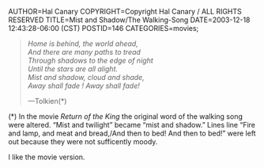 AUTHOR=Hal Canary
COPYRIGHT=Copyright Hal Canary / ALL RIGHTS RESERVED
TITLE=Mist and Shadow/The Walking-Song
DATE=2003-12-18 12:43:28-06:00 (CST)
POSTID=146
CATEGORIES=movies;

> _Home is behind, the world ahead,  
> And there are many paths to tread  
> Through shadows to the edge of night  
> Until the stars are all alight.  
> Mist and shadow, cloud and shade,  
> Away shall fade ! Away shall fade!_
> 
> —Tolkien(\*)

(\*) In the movie _Return of the King_ the original word of the walking song were altered. “Mist and twilight” became “mist and shadow.” Lines line “Fire and lamp, and meat and bread,/And then to bed! And then to bed!” were left out because they were not sufficently moody.

I like the movie version.
